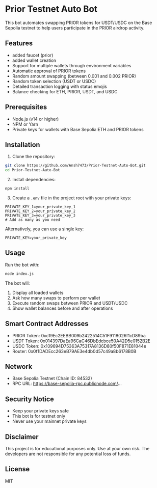 # Prior Testnet Auto Bot

This bot automates swapping PRIOR tokens for USDT/USDC on the Base Sepolia testnet to help users participate in the PRIOR airdrop activity.

## Features
- added faucet (prior) 
- added wallet creation 
- Support for multiple wallets through environment variables
- Automatic approval of PRIOR tokens
- Random amount swapping (between 0.001 and 0.002 PRIOR)
- Random token selection (USDT or USDC)
- Detailed transaction logging with status emojis
- Balance checking for ETH, PRIOR, USDT, and USDC

## Prerequisites

- Node.js (v14 or higher)
- NPM or Yarn
- Private keys for wallets with Base Sepolia ETH and PRIOR tokens

## Installation

1. Clone the repository:

```bash
git clone https://github.com/Ansh7473/Prior-Testnet-Auto-Bot.git
cd Prior-Testnet-Auto-Bot
```

2. Install dependencies:

```bash
npm install
```

3. Create a `.env` file in the project root with your private keys:

```
PRIVATE_KEY_1=your_private_key_1
PRIVATE_KEY_2=your_private_key_2
PRIVATE_KEY_3=your_private_key_3
# Add as many as you need
```

Alternatively, you can use a single key:

```
PRIVATE_KEY=your_private_key
```

## Usage

Run the bot with:

```bash
node index.js
```

The bot will:
1. Display all loaded wallets
2. Ask how many swaps to perform per wallet
3. Execute random swaps between PRIOR and USDT/USDC
4. Show wallet balances before and after operations

## Smart Contract Addresses

- PRIOR Token: 0xc19Ec2EEBB009b2422514C51F9118026f1cD89ba
- USDT Token: 0x014397DaEa96CaC46DbEdcbce50A42D5e0152B2E
- USDC Token: 0x109694D75363A75317A8136D80f50F871E81044e
- Router: 0x0f1DADEcc263eB79AE3e4db0d57c49a8b6178B0B

## Network

- Base Sepolia Testnet (Chain ID: 84532)
- RPC URL: https://base-sepolia-rpc.publicnode.com/...

## Security Notice

- Keep your private keys safe
- This bot is for testnet only
- Never use your mainnet private keys

## Disclaimer

This project is for educational purposes only. Use at your own risk. The developers are not responsible for any potential loss of funds.

## License

MIT
